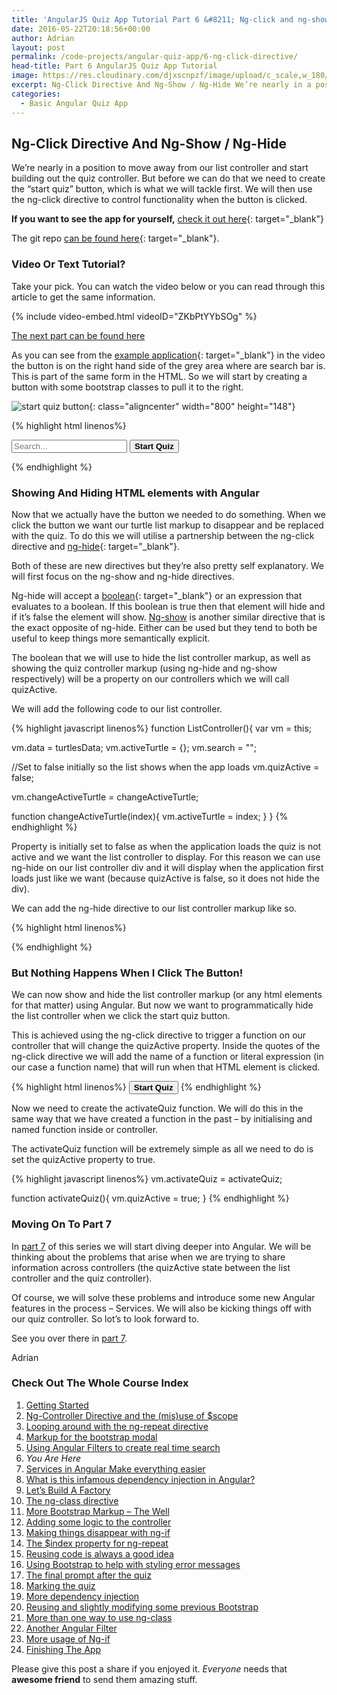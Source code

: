```yaml
---
title: 'AngularJS Quiz App Tutorial Part 6 &#8211; Ng-click and ng-show directives'
date: 2016-05-22T20:18:56+00:00
author: Adrian
layout: post
permalink: /code-projects/angular-quiz-app/6-ng-click-directive/
head-title: Part 6 AngularJS Quiz App Tutorial
image: https://res.cloudinary.com/djxscnpzf/image/upload/c_scale,w_180/v1463932292/Angular-quiz-part-6_njlvtc.jpg
excerpt: Ng-Click Directive And Ng-Show / Ng-Hide We’re nearly in a position to move away from our list controller and start building out the quiz controller. But before we can do that we need to create the “start quiz” button, which …
categories:
  - Basic Angular Quiz App
---
```

## Ng-Click Directive And Ng-Show / Ng-Hide

We&#8217;re nearly in a position to move away from our list controller and start building out the quiz controller. But before we can do that we need to create the “start quiz” button, which is what we will tackle first. We will then use the ng-click directive to control functionality when the button is clicked.

**If you want to see the app for yourself,** [check it out here]({{site.url}}/turtlefacts){: target="_blank"}<!--_-->

The git repo [can be found here](https://github.com/adiman9/HungryTurtleFactQuiz){: target="_blank"}<!--_-->.

### Video Or Text Tutorial?

Take your pick. You can watch the video below or you can read through this article to get the same information.

{% include video-embed.html videoID="ZKbPtYYbSOg" %}

[The next part can be found here]({{site.url}}/code-projects/angular-quiz-app/7-angular-services/)

As you can see from the [example application]({{site.url}}/turtlefacts){: target="_blank"}<!--_--> in the video the button is on the right hand side of the grey area where are search bar is. This is part of the same form in the HTML. So we will start by creating a button with some bootstrap classes to pull it to the right.

![start quiz button](https://res.cloudinary.com/djxscnpzf/image/upload/c_scale,w_800/v1464629514/start_quiz_button_te7jts.jpg){: class="aligncenter" width="800" height="148"}

{% highlight html linenos%}
<form class="form-inline well well-sm clearfix">
  <span class="glyphicon glyphicon-search"></span>
  <input 
      type="text" 
      placeholder="Search..." 
      class="form-control"
      ng-model="list.search">

  <button class="btn btn-warning pull-right">
    <strong>Start Quiz</strong>
  </button>
</form>
{% endhighlight %}

### Showing And Hiding HTML elements with Angular

Now that we actually have the button we needed to do something. When we click the button we want our turtle list markup to disappear and be replaced with the quiz. To do this we will utilise a partnership between the ng-click directive and [ng-hide](https://docs.angularjs.org/api/ng/directive/ngHide){: target="_blank"}<!--_-->.

Both of these are new directives but they&#8217;re also pretty self explanatory. We will first focus on the ng-show and ng-hide directives.

Ng-hide will accept a [boolean](https://en.wikipedia.org/wiki/Boolean_data_type){: target="_blank"}<!--_--> or an expression that evaluates to a boolean. If this boolean is true then that element will hide and if it&#8217;s false the element will show. <a href="https://docs.angularjs.org/api/ng/directive/ngShow" target="_blank">Ng-show</a> is another similar directive that is the exact opposite of ng-hide. Either can be used but they tend to both be useful to keep things more semantically explicit.

The boolean that we will use to hide the list controller markup, as well as showing the quiz controller markup (using ng-hide and ng-show respectively) will be a property on our controllers which we will call quizActive.

We will add the following code to our list controller.

{% highlight javascript linenos%}
function ListController(){
  var vm = this;

  vm.data = turtlesData;
  vm.activeTurtle = {};
  vm.search = "";
  
  //Set to false initially so the list shows when the app loads
  vm.quizActive = false;

  vm.changeActiveTurtle = changeActiveTurtle;

  function changeActiveTurtle(index){
    vm.activeTurtle = index;
  }
}
{% endhighlight %}

Property is initially set to false as when the application loads the quiz is not active and we want the list controller to display. For this reason we can use ng-hide on our list controller div and it will display when the application first loads just like we want (because quizActive is false, so it does not hide the div).

We can add the ng-hide directive to our list controller markup like so.

{% highlight html linenos%}
<div ng-controller="listCtrl as list" ng-hide="list.quizActive">
{% endhighlight %}

### But Nothing Happens When I Click The Button!

We can now show and hide the list controller markup (or any html elements for that matter) using Angular. But now we want to programmatically hide the list controller when we click the start quiz button.

This is achieved using the ng-click directive to trigger a function on our controller that will change the quizActive property. Inside the quotes of the ng-click directive we will add the name of a function or literal expression (in our case a function name) that will run when that HTML element is clicked.

{% highlight html linenos%}
<button class="btn btn-warning pull-right"
        ng-click="list.activateQuiz()">
            <strong>Start Quiz</strong>
</button>
{% endhighlight %}

Now we need to create the activateQuiz function. We will do this in the same way that we have created a function in the past &#8211; by initialising and named function inside or controller.

The activateQuiz function will be extremely simple as all we need to do is set the quizActive property to true.

{% highlight javascript linenos%}
vm.activateQuiz = activateQuiz;

function activateQuiz(){
  vm.quizActive = true;
}
{% endhighlight %}

### Moving On To Part 7

In [part 7]({{site.url}}/code-projects/angular-quiz-app/7-angular-services/) of this series we will start diving deeper into Angular. We will be thinking about the problems that arise when we are trying to share information across controllers (the quizActive state between the list controller and the quiz controller).

Of course, we will solve these problems and introduce some new Angular features in the process &#8211; Services. We will also be kicking things off with our quiz controller. So lot&#8217;s to look forward to.

See you over there in [part 7]({{site.url}}/code-projects/angular-quiz-app/7-angular-services/).

Adrian

### Check Out The Whole Course Index

1. [Getting Started]({{site.url}}/code-projects/1-build-angular-quiz-app-scratch/)
2. [Ng-Controller Directive and the (mis)use of $scope]({{site.url}}/code-projects/angular-quiz-app/2-ng-controller-scope/)
3. [Looping around with the ng-repeat directive]({{site.url}}/code-projects/angular-quiz-app/3-ng-repeat-directive/)
4. [Markup for the bootstrap modal]({{site.url}}/code-projects/angular-quiz-app/4-bootstrap-modal/)
5. [Using Angular Filters to create real time search]({{site.url}}/code-projects/angular-quiz-app/5-angular-filters/)
6. *You Are Here*
7. [Services in Angular Make everything easier]({{site.url}}/code-projects/angular-quiz-app/7-angular-services/)
8. [What is this infamous dependency injection in Angular?]({{site.url}}/code-projects/angular-quiz-app/8-dependency-injection/)
9. [Let&#8217;s Build A Factory]({{site.url}}/code-projects/angular-quiz-app/9-angular-factories/)
10. [The ng-class directive]({{site.url}}/code-projects/angular-quiz-app/10-ng-class/)
11. [More Bootstrap Markup &#8211; The Well]({{site.url}}/code-projects/angular-quiz-app/11-bootstrap-well/)
12. [Adding some logic to the controller]({{site.url}}/code-projects/angular-quiz-app/12-controller-logic/)
13. [Making things disappear with ng-if]({{site.url}}/code-projects/angular-quiz-app/13-ng-if/)
14. [The $index property for ng-repeat]({{site.url}}/code-projects/angular-quiz-app/14-index-for-ng-repeat/)
15. [Reusing code is always a good idea]({{site.url}}/code-projects/angular-quiz-app/15-reusing-code/)
16. [Using Bootstrap to help with styling error messages]({{site.url}}/code-projects/angular-quiz-app/16-bootstrap-alerts/)
17. [The final prompt after the quiz]({{site.url}}/code-projects/angular-quiz-app/17-final-prompt/)
18. [Marking the quiz]({{site.url}}/code-projects/angular-quiz-app/18-marking-the-quiz/)
19. [More dependency injection]({{site.url}}/code-projects/angular-quiz-app/19-angular-dependency-injection/)
20. [Reusing and slightly modifying some previous Bootstrap]({{site.url}}/code-projects/angular-quiz-app/20-familiar-bootstrap/)
21. [More than one way to use ng-class]({{site.url}}/code-projects/angular-quiz-app/21-function-with-ng-class/)
22. [Another Angular Filter]({{site.url}}/code-projects/angular-quiz-app/22-angular-number-filter/)
23. [More usage of Ng-if]({{site.url}}/code-projects/angular-quiz-app/23-angular-ng-if/)
24. [Finishing The App]({{site.url}}/code-projects/angular-quiz-app/24-finished-angular-project/)

Please give this post a share if you enjoyed it. _Everyone_ needs that **awesome friend** to send them amazing stuff.
